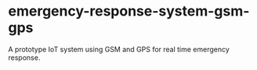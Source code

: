 # emergency-response-system-gsm-gps
A prototype IoT system using GSM and GPS for real time emergency response. 
